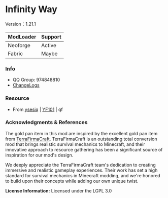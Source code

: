 Infinity Way
=======

Version：1.21.1

| ModLoader | Support |
|-----------|---------|
| Neoforge  | Active  |
| Fabric    | Maybe   |

### Info
* QQ Group: 974848810
* [ChangeLogs](https://docs.qq.com/sheet/DR0hBd3VCS1hJUFBw?u=8f8540fc6dee4dc6a3893e95b047a7a3&tab=BB08J2)

### Resource
* From [ysesiq](https://github.com/ysesiq) | [YF101](https://github.com/YF101) | qf

### Acknowledgments & References

The gold pan item in this mod are inspired by the excellent gold pan item from [TerraFirmaCraft](https://github.com/TerraFirmaCraft/TerraFirmaCraft). TerraFirmaCraft is an outstanding total conversion mod that brings realistic survival mechanics to Minecraft, and their innovative approach to resource gathering has been a significant source of inspiration for our mod's design.

We deeply appreciate the TerraFirmaCraft team's dedication to creating immersive and realistic gameplay experiences. Their work has set a high standard for survival mechanics in Minecraft modding, and we're honored to build upon their concepts while adding our own unique twist.

**License Information:**
Licensed under the LGPL 3.0
